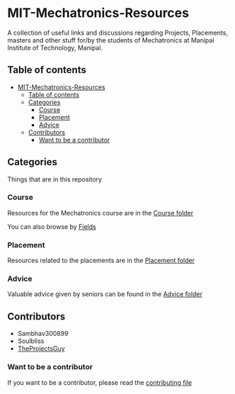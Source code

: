# MIT-Mechatronics-Resources

A collection of useful links and discussions regarding Projects, Placements, masters and other stuff for/by the students of Mechatronics at Manipal Institute of Technology, Manipal.

## Table of contents

- [MIT-Mechatronics-Resources](#mit-mechatronics-resources)
  - [Table of contents](#table-of-contents)
  - [Categories](#categories)
    - [Course](#course)
    - [Placement](#placement)
    - [Advice](#advice)
  - [Contributors](#contributors)
    - [Want to be a contributor](#want-to-be-a-contributor)

## Categories

Things that are in this repository

### Course

Resources for the Mechatronics course are in the [Course folder](./Course/README.md)

You can also browse by [Fields](./Course/Fields/README.md)

### Placement

Resources related to the placements are in the [Placement folder](./Placements/README.md)

### Advice

Valuable advice given by seniors can be found in the [Advice folder](./Advice/README.md)

## Contributors

- Sambhav300899
- Soulbliss
- [TheProjectsGuy](https://github.com/TheProjectsGuy)

### Want to be a contributor

If you want to be a contributor, please read the [contributing file](./.github/contributing.md)
